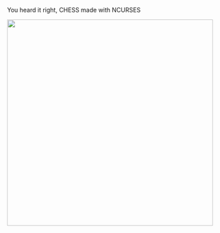 You heard it right, CHESS made with NCURSES

<img src="https://github.com/user-attachments/assets/e5f89199-1e9c-4c45-a101-f77ad039c88f" width="480">
